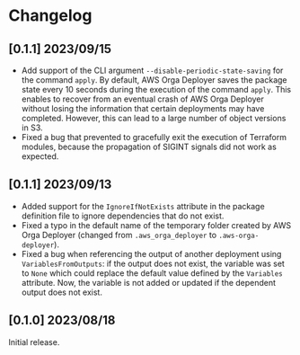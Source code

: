 # Changelog

## [0.1.1] 2023/09/15

* Add support of the CLI argument `--disable-periodic-state-saving` for the command `apply`. By default, AWS Orga Deployer saves the package state every 10 seconds during the execution of the command `apply`. This enables to recover from an eventual crash of AWS Orga Deployer without losing the information that certain deployments may have completed. However, this can lead to a large number of object versions in S3.
* Fixed a bug that prevented to gracefully exit the execution of Terraform modules, because the propagation of SIGINT signals did not work as expected.

## [0.1.1] 2023/09/13

* Added support for the `IgnoreIfNotExists` attribute in the package definition file to ignore dependencies that do not exist.
* Fixed a typo in the default name of the temporary folder created by AWS Orga Deployer (changed from `.aws_orga_deployer` to `.aws-orga-deployer`).
* Fixed a bug when referencing the output of another deployment using `VariablesFromOutputs`: if the output does not exist, the variable was set to `None` which could replace the default value defined by the `Variables` attribute. Now, the variable is not added or updated if the dependent output does not exist.

## [0.1.0] 2023/08/18

Initial release.

